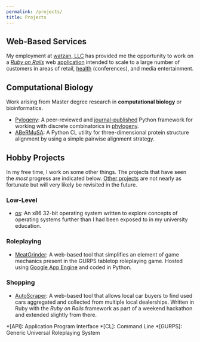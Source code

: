```yaml
---
permalink: /projects/
title: Projects
---
```


## Web-Based Services

My employment at [watzan, LLC](http://watzan.com) has provided me the 
opportunity to work on a [*Ruby on Rails*](http://rubyonrails.org) 
web [application](https://zen.watzan.com) intended to scale to a large 
number of customers in areas of retail, 
[health](http://health.watzan.com) (conferences), and media 
entertainment.

## Computational Biology

Work arising from Master degree research in **computational biology** or 
bioinformatics.

  - [Pylogeny](https://github.com/AlexSafatli/Pylogeny): A peer-reviewed and 
  [journal-published](https://peerj.com/articles/cs-9/) Python framework for 
  working with discrete combinatorics in 
  [phylogeny](http://en.wikipedia.org/wiki/Phylogenetics).
  - [ABeRMuSA](https://github.com/AlexSafatli/ABeRMuSA): A Python CL utility 
  for three-dimensional protein structure alignment by using a simple pairwise 
  alignment strategy.

## Hobby Projects

In my free time, I work on some other things. The projects that have seen the 
*most* progress are indicated below. 
[Other projects](http://github.com/AlexSafatli/) are not nearly as fortunate 
but will very likely be revisited in the future.

### Low-Level

  - [os](https://github.com/AlexSafatli/os): An x86 32-bit operating system 
  written to explore concepts of operating systems further than I had been 
  exposed to in my university education.

### Roleplaying

  - [MeatGrinder](https://github.com/AlexSafatli/MeatGrinder): A web-based tool 
  that simplifies an element of game mechanics present in the GURPS tabletop 
  roleplaying game. Hosted using 
  [Google App Engine](https://cloud.google.com/appengine/docs) and coded in
  Python.

### Shopping

  - [AutoScraper](http://auto-scraper.heroku.com): A web-based tool that allows 
  local car buyers to find used cars aggregated and collected from multiple 
  local dealerships. Written in Ruby with the *Ruby on Rails* framework as part 
  of a weekend hackathon and extended slightly from there.

*[API]: Application Program Interface
*[CL]: Command Line
*[GURPS]: Generic Universal Roleplaying System
